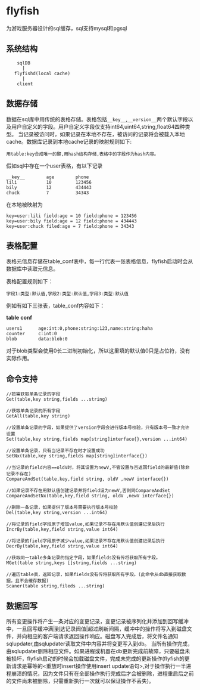 # flyfish

为游戏服务器设计的sql缓存，sql支持mysql和pgsql


## 系统结构

	    sqlDB
	      |
	   flyfishd(local cache)
	      |
        client



## 数据存储

数据在sql库中用传统的表格存储。表格包括`__key__`,`__version__`两个默认字段以及用户自定义的字段。用户自定义字段仅支持int64,uint64,string,float64四种类型。
当记录被访问时，如果记录在本地不存在，被访问的记录将会被载入本地cache。数据库记录到本地cache记录的映射规则如下:

	用table:key合成唯一的键,用hash结构存储,表格中的字段作为hash内容。


假如sql中存在一个user表格，有以下记录

	__key__        age        phone
	lili           10         123456
	bily           12         434443
	chuck          7          34343

在本地被映射为

	key=user:lili field:age = 10 field:phone = 123456
	key=user:bily field:age = 12 field:phone = 434443
	key=user:chuck filed:age = 7 field:phone = 34343


## 表格配置

表格元信息存储在table_conf表中，每一行代表一张表格信息，flyfish启动时会从数据库中读取元信息。

表格配置规则如下：

	字段1:类型:默认值,字段2:类型:默认值,字段3:类型:默认值


例如有如下三张表，table_conf内容如下：

__table__    __conf__              	

	users1      age:int:0,phone:string:123,name:string:haha
	counter     c:int:0
	blob        data:blob:0

对于blob类型会使用0长二进制初始化，所以这里填的默认值0只是占位符，没有实际作用。

## 命令支持

	//按需获取单条记录的字段	
	Get(table,key string,fields ...string)

	//获取单条记录的所有字段	
	GetAll(table,key string) 

	//设置单条记录的字段，如果提供了version字段会进行版本号校验，只有版本号一致才允许设置	
	Set(table,key string,fields map[string]interface{},version ...int64) 

	//设置单条记录，只有当记录不存在时才设置成功	
	SetNx(table,key string,fields map[string]interface{})

	//当记录的field内容==oldV时，将其设置为newV,不管设置与否返回field的最新值(除非记录不存在)	
	CompareAndSet(table,key,field string, oldV ,newV interface{}) 

	//如果记录不存在用默认值创建记录并将field设为newV,否则同CompareAndSet	
	CompareAndSetNx(table,key,field string, oldV ,newV interface{}) 

	//删除一条记录，如果提供了版本号需要执行版本号校验	
	Del(table,key string,version ...int64) 

	//将记录的field字段原子增加value,如果记录不存在用默认值创建记录后执行	
	IncrBy(table,key,field string,value int64)  

	//将记录的field字段原子减少value,如果记录不存在用默认值创建记录后执行
	DecrBy(table,key,field string,value int64)  

	//获取同一table多条记录的指定字段，如果fields没有传将获取所有字段。
	MGet(table string,keys []string,fields ...string) 

	//遍历table表，返回记录，如果fields没有传将获取所有字段。(此命令从db直接获取数据，且不会缓存数据)
	Scaner(table string,fileds ...string) 



## 数据回写
所有变更操作将产生一条对应的变更记录，变更记录被序列化并添加到回写缓冲中，一旦回写缓冲满|到达记录阀值|超过刷新间隔，缓冲中的操作将写入到磁盘文件，并向相应的客户端请求返回操作响应。磁盘写入完成后，将文件名通知sqlupdater,由sqlupdater读取文件中内容并将变更写入到db。
当所有操作完成，由sqlupdater删除相应文件。如果进程或机器在db更新完成前故障，只要磁盘未被损坏，flyfish启动的时候会加载磁盘文件，完成未完成的更新操作(flyfish的更新请求是幂等的<重放时insert操作使用insert update语句>,对于操作执行一半进程崩溃的情况，因为文件只有在全部操作执行完成后才会被删除，进程重启后之前的文件尚未被删除，只需重新执行一次就可以保证操作不丢失)。








